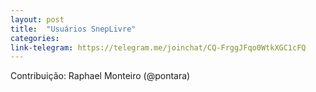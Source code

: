 ```yaml
---
layout: post
title:  "Usuários SnepLivre"
categories: 
link-telegram: https://telegram.me/joinchat/CQ-FrggJFqo0WtkXGC1cFQ
---
```

Contribuição: Raphael Monteiro (@pontara)

